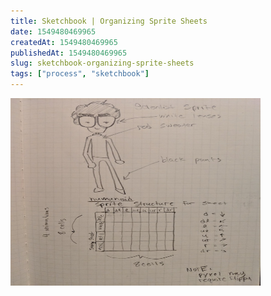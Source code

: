 ```yaml
---
title: Sketchbook | Organizing Sprite Sheets
date: 1549480469965
createdAt: 1549480469965
publishedAt: 1549480469965
slug: sketchbook-organizing-sprite-sheets
tags: ["process", "sketchbook"]
---
```


<img src="./sketch-01.jpg" width="400px" height="300px"/>
